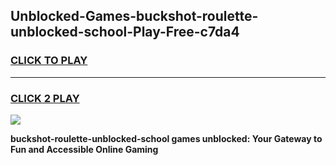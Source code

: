 
## Unblocked-Games-buckshot-roulette-unblocked-school-Play-Free-c7da4
<h3>
<a href="https://premium76.site?title=buckshot-roulette-unblocked-school&ref=20M">CLICK TO PLAY</a></h3>
<hr>

<h3>
<a href="https://premium76.site?title=buckshot-roulette-unblocked-school&ref=20M">CLICK 2 PLAY</a>
  
</h3>

<a href="https://premium76.site?title=buckshot-roulette-unblocked-school&ref=19M"><img src="https://clearcache.store/games.png"></a>


**buckshot-roulette-unblocked-school games unblocked: Your Gateway to Fun and Accessible Online Gaming**
